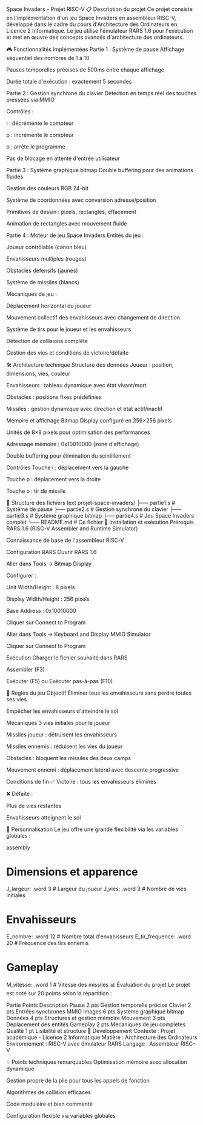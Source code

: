 Space Invaders - Projet RISC-V
📋 Description du projet
Ce projet consiste en l'implémentation d'un jeu Space Invaders en assembleur RISC-V, développé dans le cadre du cours d'Architecture des Ordinateurs en Licence 2 Informatique. Le jeu utilise l'émulateur RARS 1.6 pour l'exécution et met en œuvre des concepts avancés d'architecture des ordinateurs.

🎮 Fonctionnalités implémentées
Partie 1 : Système de pause
Affichage séquentiel des nombres de 1 à 10

Pauses temporelles précises de 500ms entre chaque affichage

Durée totale d'exécution : exactement 5 secondes

Partie 2 : Gestion synchrone du clavier
Détection en temps réel des touches pressées via MMIO

Contrôles :

i : décrémente le compteur

p : incrémente le compteur

o : arrête le programme

Pas de blocage en attente d'entrée utilisateur

Partie 3 : Système graphique bitmap
Double buffering pour des animations fluides

Gestion des couleurs RGB 24-bit

Système de coordonnées avec conversion adresse/position

Primitives de dessin : pixels, rectangles, effacement

Animation de rectangles avec mouvement fluide

Partie 4 : Moteur de jeu Space Invaders
Entités du jeu :

Joueur contrôlable (canon bleu)

Envahisseurs multiples (rouges)

Obstacles défensifs (jaunes)

Système de missiles (blancs)

Mécaniques de jeu :

Déplacement horizontal du joueur

Mouvement collectif des envahisseurs avec changement de direction

Système de tirs pour le joueur et les envahisseurs

Détection de collisions complète

Gestion des vies et conditions de victoire/défaite

🛠️ Architecture technique
Structure des données
Joueur : position, dimensions, vies, couleur

Envahisseurs : tableau dynamique avec état vivant/mort

Obstacles : positions fixes prédéfinies

Missiles : gestion dynamique avec direction et état actif/inactif

Mémoire et affichage
Bitmap Display configuré en 256×256 pixels

Unités de 8×8 pixels pour optimisation des performances

Adressage mémoire : 0x10010000 (zone d'affichage)

Double buffering pour élimination du scintillement

Contrôles
Touche i : déplacement vers la gauche

Touche p : déplacement vers la droite

Touche o : tir de missile

📁 Structure des fichiers
text
projet-space-invaders/
├── partie1.s          # Système de pause
├── partie2.s          # Gestion synchrone du clavier
├── partie3.s          # Système graphique bitmap
├── partie4.s          # Jeu Space Invaders complet
└── README.md          # Ce fichier
🚀 Installation et exécution
Prérequis
RARS 1.6 (RISC-V Assembler and Runtime Simulator)

Connaissance de base de l'assembleur RISC-V

Configuration RARS
Ouvrir RARS 1.6

Aller dans Tools → Bitmap Display

Configurer :

Unit Width/Height : 8 pixels

Display Width/Height : 256 pixels

Base Address : 0x10010000

Cliquer sur Connect to Program

Aller dans Tools → Keyboard and Display MMIO Simulator

Cliquer sur Connect to Program

Exécution
Charger le fichier souhaité dans RARS

Assembler (F3)

Exécuter (F5) ou Exécuter pas-à-pas (F10)

🎯 Règles du jeu
Objectif
Éliminer tous les envahisseurs sans perdre toutes ses vies

Empêcher les envahisseurs d'atteindre le sol

Mécaniques
3 vies initiales pour le joueur

Missiles joueur : détruisent les envahisseurs

Missiles ennemis : réduisent les vies du joueur

Obstacles : bloquent les missiles des deux camps

Mouvement ennemi : déplacement latéral avec descente progressive

Conditions de fin
✅ Victoire : tous les envahisseurs éliminés

❌ Défaite :

Plus de vies restantes

Envahisseurs atteignent le sol

🔧 Personnalisation
Le jeu offre une grande flexibilité via les variables globales :

assembly
# Dimensions et apparence
J_largeur: .word 3       # Largeur du joueur
J_vies: .word 3          # Nombre de vies initiales

# Envahisseurs  
E_nombre: .word 12       # Nombre total d'envahisseurs
E_tir_frequence: .word 20 # Fréquence des tirs ennemis

# Gameplay
M_vitesse: .word 1       # Vitesse des missiles
📊 Évaluation du projet
Le projet est noté sur 20 points selon la répartition :

Partie	Points	Description
Pause	2 pts	Gestion temporelle précise
Clavier	2 pts	Entrées synchrones MMIO
Images	6 pts	Système graphique bitmap
Données	4 pts	Structures et gestion mémoire
Mouvement	3 pts	Déplacement des entités
Gameplay	2 pts	Mécaniques de jeu complètes
Qualité	1 pt	Lisibilité et structure
👥 Développement
Contexte : Projet académique - Licence 2 Informatique
Matière : Architecture des Ordinateurs
Environnement : RISC-V avec émulateur RARS
Langage : Assembleur RISC-V

💡 Points techniques remarquables
Optimisation mémoire avec allocation dynamique

Gestion propre de la pile pour tous les appels de fonction

Algorithmes de collision efficaces

Code modulaire et bien commenté

Configuration flexible via variables globales
